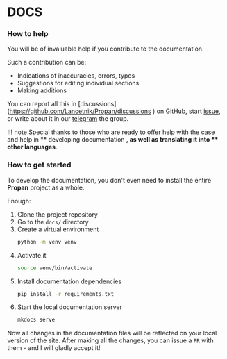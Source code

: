 # DOCS

### How to help

You will be of invaluable help if you contribute to the documentation.

Such a contribution can be:

* Indications of inaccuracies, errors, typos
* Suggestions for editing individual sections
* Making additions

You can report all this in [discussions] (https://github.com/Lancetnik/Propan/discussions ) on GitHub, start [issue](https://github.com/Lancetnik/Propan/issues ), or write about it in our [telegram](https://t.me/propan_python ) the group.

!!! note
    Special thanks to those who are ready to offer help with the case and help in ** developing documentation **, as well as translating it into ** other languages**.

### How to get started

To develop the documentation, you don't even need to install the entire **Propan** project as a whole.

Enough:

1. Clone the project repository
2. Go to the `docs/` directory
3. Create a virtual environment
    ```bash
    python -m venv venv
    ```
4. Activate it
    ```bash
    source venv/bin/activate
    ```
5. Install documentation dependencies
    ```bash
    pip install -r requirements.txt
    ```
6. Start the local documentation server
    ```bash
    mkdocs serve
    ```

Now all changes in the documentation files will be reflected on your local version of the site.
After making all the changes, you can issue a `PR` with them - and I will gladly accept it!